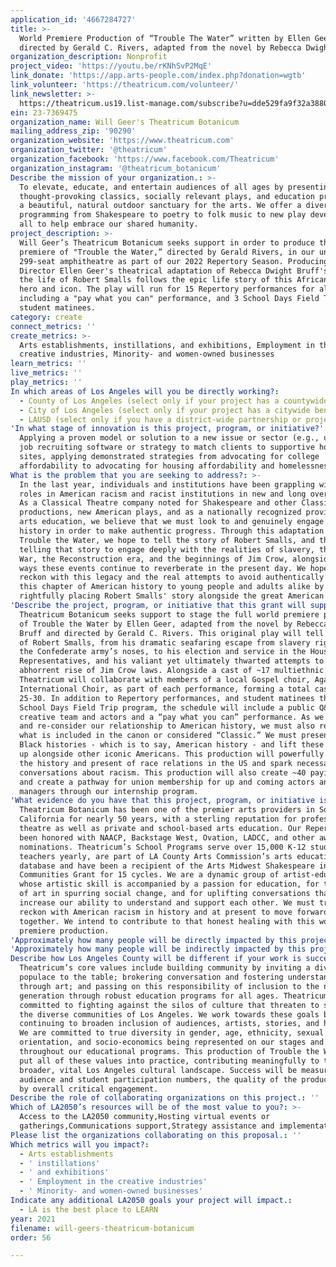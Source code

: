 ```yaml
---
application_id: '4667284727'
title: >-
  World Premiere Production of “Trouble The Water” written by Ellen Geer and
  directed by Gerald C. Rivers, adapted from the novel by Rebecca Dwight Bruff
organization_description: Nonprofit
project_video: 'https://youtu.be/rKNhSvP2MqE'
link_donate: 'https://app.arts-people.com/index.php?donation=wgtb'
link_volunteer: 'https://theatricum.com/volunteer/'
link_newsletter: >-
  https://theatricum.us19.list-manage.com/subscribe?u=dde529fa9f32a38802857069f&id=3aaafd9a03
ein: 23-7369475
organization_name: Will Geer's Theatricum Botanicum
mailing_address_zip: '90290'
organization_website: 'https://www.theatricum.com'
organization_twitter: '@theatricum'
organization_facebook: 'https://www.facebook.com/Theatricum'
organization_instagram: '@theatricum_botanicum'
Describe the mission of your organization.: >-
  To elevate, educate, and entertain audiences of all ages by presenting
  thought-provoking classics, socially relevant plays, and education programs in
  a beautiful, natural outdoor sanctuary for the arts. We offer a diversity of
  programming from Shakespeare to poetry to folk music to new play development,
  all to help embrace our shared humanity.
project_description: >-
  Will Geer’s Theatricum Botanicum seeks support in order to produce the world
  premiere of "Trouble the Water,” directed by Gerald Rivers, in our unique
  299-seat amphitheatre as part of our 2022 Repertory Season. Producing Artistic
  Director Ellen Geer's theatrical adaptation of Rebecca Dwight Bruff's novel on
  the life of Robert Smalls follows the epic life story of this African-American
  hero and icon. The play will run for 15 Repertory performances for all,
  including a "pay what you can" performance, and 3 School Days Field Trip
  student matinees.
category: create
connect_metrics: ''
create_metrics: >-
  Arts establishments, instillations, and exhibitions, Employment in the
  creative industries, Minority- and women-owned businesses
learn_metrics: ''
live_metrics: ''
play_metrics: ''
In which areas of Los Angeles will you be directly working?:
  - County of Los Angeles (select only if your project has a countywide benefit)
  - City of Los Angeles (select only if your project has a citywide benefit)
  - LAUSD (select only if you have a district-wide partnership or project)
'In what stage of innovation is this project, program, or initiative?': >-
  Applying a proven model or solution to a new issue or sector (e.g., using a
  job recruiting software or strategy to match clients to supportive housing
  sites, applying demonstrated strategies from advocating for college
  affordability to advocating for housing affordability and homelessness, etc.)
What is the problem that you are seeking to address?: >-
  In the last year, individuals and institutions have been grappling with our
  roles in American racism and racist institutions in new and long overdue ways.
  As a Classical Theatre company noted for Shakespeare and other Classical
  productions, new American plays, and as a nationally recognized provider of
  arts education, we believe that we must look to and genuinely engage with our
  history in order to make authentic progress. Through this adaptation of
  Trouble the Water, we hope to tell the story of Robert Smalls, and through
  telling that story to engage deeply with the realities of slavery, the Civil
  War, the Reconstruction era, and the beginnings of Jim Crow, alongside the
  ways these events continue to reverberate in the present day. We hope to
  reckon with this legacy and the real attempts to avoid authentically teaching
  this chapter of American history to young people and adults alike by
  rightfully placing Robert Smalls' story alongside the great American heroes.
'Describe the project, program, or initiative that this grant will support to address the problem identified.': >-
  Theatricum Botanicum seeks support to stage the full world premiere production
  of Trouble the Water by Ellen Geer, adapted from the novel by Rebecca Dwight
  Bruff and directed by Gerald C. Rivers. This original play will tell the story
  of Robert Smalls, from his dramatic seafaring escape from slavery right under
  the Confederate army’s noses, to his election and service in the House of
  Representatives, and his valiant yet ultimately thwarted attempts to stop the
  abhorrent rise of Jim Crow laws. Alongside a cast of ~17 multiethnic actors,
  Theatricum will collaborate with members of a local Gospel choir, Agape
  International Choir, as part of each performance, forming a total cast of
  25-30. In addition to Repertory performances, and student matinees through our
  School Days Field Trip program, the schedule will include a public Q&A with
  creative team and actors and a “pay what you can” performance. As we consider
  and re-consider our relationship to American history, we must also reevaluate
  what is included in the canon or considered “Classic.” We must present more
  Black histories - which is to say, American history - and lift these stories
  up alongside other iconic Americans. This production will powerfully speak to
  the history and present of race relations in the US and spark necessary
  conversations about racism. This production will also create ~40 paying jobs
  and create a pathway for union membership for up and coming actors and stage
  managers through our internship program.
'What evidence do you have that this project, program, or initiative is or will be successful, and how will you define and measure success?': >-
  Theatricum Botanicum has been one of the premier arts providers in Southern
  California for nearly 50 years, with a sterling reputation for professional
  theatre as well as private and school-based arts education. Our Repertory has
  been honored with NAACP, Backstage West, Ovation, LADCC, and other awards and
  nominations. Theatricum’s School Programs serve over 15,000 K-12 students and
  teachers yearly, are part of LA County Arts Commission’s arts education
  database and have been a recipient of the Arts Midwest Shakespeare in American
  Communities Grant for 15 cycles. We are a dynamic group of artist-educators
  whose artistic skill is accompanied by a passion for education, for the role
  of art in spurring social change, and for uplifting conversations that
  increase our ability to understand and support each other. We must truly
  reckon with American racism in history and at present to move forward
  together. We intend to contribute to that honest healing with this world
  premiere production.
'Approximately how many people will be directly impacted by this project, program, or initiative?': '4000'
'Approximately how many people will be indirectly impacted by this project, program, or initiative?': ''
Describe how Los Angeles County will be different if your work is successful.: >-
  Theatricum’s core values include building community by inviting a diverse
  populace to the table; brokering conversation and fostering understanding
  through art; and passing on this responsibility of inclusion to the next
  generation through robust education programs for all ages. Theatricum is
  committed to fighting against the silos of culture that threaten to separate
  the diverse communities of Los Angeles. We work towards these goals by
  continuing to broaden inclusion of audiences, artists, stories, and histories.
  We are committed to true diversity in gender, age, ethnicity, sexual
  orientation, and socio-economics being represented on our stages and
  throughout our educational programs. This production of Trouble the Water will
  put all of these values into practice, contributing meaningfully to the
  broader, vital Los Angeles cultural landscape. Success will be measured by
  audience and student participation numbers, the quality of the production, and
  by overall critical engagement.
Describe the role of collaborating organizations on this project.: ''
Which of LA2050’s resources will be of the most value to you?: >-
  Access to the LA2050 community,Hosting virtual events or
  gatherings,Communications support,Strategy assistance and implementation
Please list the organizations collaborating on this proposal.: ''
Which metrics will you impact?:
  - Arts establishments
  - ' instillations'
  - ' and exhibitions'
  - ' Employment in the creative industries'
  - ' Minority- and women-owned businesses'
Indicate any additional LA2050 goals your project will impact.:
  - LA is the best place to LEARN
year: 2021
filename: will-geers-theatricum-botanicum
order: 56

---
```

